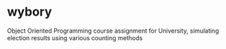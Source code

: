 # wybory
Object Oriented Programming course assignment for University, simulating election results using various counting methods

